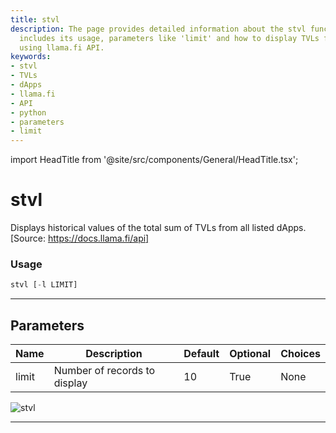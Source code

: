 ```yaml
---
title: stvl
description: The page provides detailed information about the stvl function. This
  includes its usage, parameters like 'limit' and how to display TVLs for listed dApps
  using llama.fi API.
keywords:
- stvl
- TVLs
- dApps
- llama.fi
- API
- python
- parameters
- limit
---
```


import HeadTitle from '@site/src/components/General/HeadTitle.tsx';

<HeadTitle title="stvl - Defi - Crypto - Reference | OpenBB Terminal Docs" />

# stvl

Displays historical values of the total sum of TVLs from all listed dApps. [Source: https://docs.llama.fi/api]

### Usage

```python
stvl [-l LIMIT]
```

---

## Parameters

| Name | Description | Default | Optional | Choices |
| ---- | ----------- | ------- | -------- | ------- |
| limit | Number of records to display | 10 | True | None |

![stvl](https://user-images.githubusercontent.com/46355364/154054369-2c9dd45c-26b6-4255-81f6-7e839169c786.png)

---
